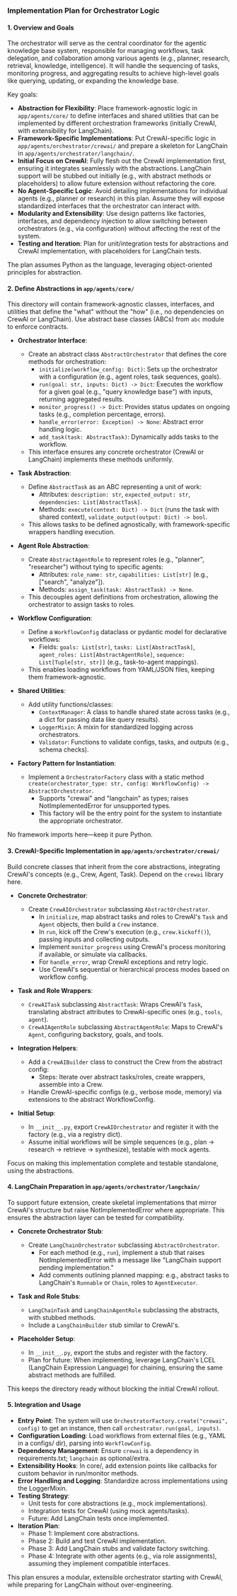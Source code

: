 ### Implementation Plan for Orchestrator Logic

#### 1. Overview and Goals

The orchestrator will serve as the central coordinator for the agentic knowledge base system, responsible for managing workflows, task delegation, and collaboration among various agents (e.g., planner, research,
retrieval, knowledge, intelligence). It will handle the sequencing of tasks, monitoring progress, and aggregating results to achieve high-level goals like querying, updating, or expanding the knowledge base.

Key goals:

- **Abstraction for Flexibility**: Place framework-agnostic logic in `app/agents/core/` to define interfaces and shared utilities that can be implemented by different orchestration frameworks (initially CrewAI, with
  extensibility for LangChain).
- **Framework-Specific Implementations**: Put CrewAI-specific logic in `app/agents/orchestrator/crewai/` and prepare a skeleton for LangChain in `app/agents/orchestrator/langchain/`.
- **Initial Focus on CrewAI**: Fully flesh out the CrewAI implementation first, ensuring it integrates seamlessly with the abstractions. LangChain support will be stubbed out initially (e.g., with abstract methods or
  placeholders) to allow future extension without refactoring the core.
- **No Agent-Specific Logic**: Avoid detailing implementations for individual agents (e.g., planner or research) in this plan. Assume they will expose standardized interfaces that the orchestrator can interact with.
- **Modularity and Extensibility**: Use design patterns like factories, interfaces, and dependency injection to allow switching between orchestrators (e.g., via configuration) without affecting the rest of the system.
- **Testing and Iteration**: Plan for unit/integration tests for abstractions and CrewAI implementation, with placeholders for LangChain tests.

The plan assumes Python as the language, leveraging object-oriented principles for abstraction.

#### 2. Define Abstractions in `app/agents/core/`

This directory will contain framework-agnostic classes, interfaces, and utilities that define the "what" without the "how" (i.e., no dependencies on CrewAI or LangChain). Use abstract base classes (ABCs) from `abc`
module to enforce contracts.

- **Orchestrator Interface**:
    - Create an abstract class `AbstractOrchestrator` that defines the core methods for orchestration:
        - `initialize(workflow_config: Dict)`: Sets up the orchestrator with a configuration (e.g., agent roles, task sequences, goals).
        - `run(goal: str, inputs: Dict) -> Dict`: Executes the workflow for a given goal (e.g., "query knowledge base") with inputs, returning aggregated results.
        - `monitor_progress() -> Dict`: Provides status updates on ongoing tasks (e.g., completion percentage, errors).
        - `handle_error(error: Exception) -> None`: Abstract error handling logic.
        - `add_task(task: AbstractTask)`: Dynamically adds tasks to the workflow.
    - This interface ensures any concrete orchestrator (CrewAI or LangChain) implements these methods uniformly.

- **Task Abstraction**:
    - Define `AbstractTask` as an ABC representing a unit of work:
        - Attributes: `description: str`, `expected_output: str`, `dependencies: List[AbstractTask]`.
        - Methods: `execute(context: Dict) -> Dict` (runs the task with shared context), `validate_output(output: Dict) -> bool`.
    - This allows tasks to be defined agnostically, with framework-specific wrappers handling execution.

- **Agent Role Abstraction**:
    - Create `AbstractAgentRole` to represent roles (e.g., "planner", "researcher") without tying to specific agents:
        - Attributes: `role_name: str`, `capabilities: List[str]` (e.g., ["search", "analyze"]).
        - Methods: `assign_task(task: AbstractTask) -> None`.
    - This decouples agent definitions from orchestration, allowing the orchestrator to assign tasks to roles.

- **Workflow Configuration**:
    - Define a `WorkflowConfig` dataclass or pydantic model for declarative workflows:
        - Fields: `goals: List[str]`, `tasks: List[AbstractTask]`, `agent_roles: List[AbstractAgentRole]`, `sequence: List[Tuple[str, str]]` (e.g., task-to-agent mappings).
    - This enables loading workflows from YAML/JSON files, keeping them framework-agnostic.

- **Shared Utilities**:
    - Add utility functions/classes:
        - `ContextManager`: A class to handle shared state across tasks (e.g., a dict for passing data like query results).
        - `LoggerMixin`: A mixin for standardized logging across orchestrators.
        - `Validator`: Functions to validate configs, tasks, and outputs (e.g., schema checks).

- **Factory Pattern for Instantiation**:
    - Implement a `OrchestratorFactory` class with a static method `create(orchestrator_type: str, config: WorkflowConfig) -> AbstractOrchestrator`.
        - Supports "crewai" and "langchain" as types; raises NotImplementedError for unsupported types.
        - This factory will be the entry point for the system to instantiate the appropriate orchestrator.

No framework imports here—keep it pure Python.

#### 3. CrewAI-Specific Implementation in `app/agents/orchestrator/crewai/`

Build concrete classes that inherit from the core abstractions, integrating CrewAI's concepts (e.g., Crew, Agent, Task). Depend on the `crewai` library here.

- **Concrete Orchestrator**:
    - Create `CrewAIOrchestrator` subclassing `AbstractOrchestrator`.
        - In `initialize`, map abstract tasks and roles to CrewAI's `Task` and `Agent` objects, then build a `Crew` instance.
        - In `run`, kick off the Crew's execution (e.g., `crew.kickoff()`), passing inputs and collecting outputs.
        - Implement `monitor_progress` using CrewAI's process monitoring if available, or simulate via callbacks.
        - For `handle_error`, wrap CrewAI exceptions and retry logic.
        - Use CrewAI's sequential or hierarchical process modes based on workflow config.

- **Task and Role Wrappers**:
    - `CrewAITask` subclassing `AbstractTask`: Wraps CrewAI's `Task`, translating abstract attributes to CrewAI-specific ones (e.g., `tools`, `agent`).
    - `CrewAIAgentRole` subclassing `AbstractAgentRole`: Maps to CrewAI's `Agent`, configuring backstory, goals, and tools.

- **Integration Helpers**:
    - Add a `CrewAIBuilder` class to construct the Crew from the abstract config:
        - Steps: Iterate over abstract tasks/roles, create wrappers, assemble into a Crew.
    - Handle CrewAI-specific configs (e.g., verbose mode, memory) via extensions to the abstract WorkflowConfig.

- **Initial Setup**:
    - In `__init__.py`, export `CrewAIOrchestrator` and register it with the factory (e.g., via a registry dict).
    - Assume initial workflows will be simple sequences (e.g., plan -> research -> retrieve -> synthesize), testable with mock agents.

Focus on making this implementation complete and testable standalone, using the abstractions.

#### 4. LangChain Preparation in `app/agents/orchestrator/langchain/`

To support future extension, create skeletal implementations that mirror CrewAI's structure but raise NotImplementedError where appropriate. This ensures the abstraction layer can be tested for compatibility.

- **Concrete Orchestrator Stub**:
    - Create `LangChainOrchestrator` subclassing `AbstractOrchestrator`.
        - For each method (e.g., `run`), implement a stub that raises NotImplementedError with a message like "LangChain support pending implementation."
        - Add comments outlining planned mapping: e.g., abstract tasks to LangChain's `Runnable` or `Chain`, roles to `AgentExecutor`.

- **Task and Role Stubs**:
    - `LangChainTask` and `LangChainAgentRole` subclassing the abstracts, with stubbed methods.
    - Include a `LangChainBuilder` stub similar to CrewAI's.

- **Placeholder Setup**:
    - In `__init__.py`, export the stubs and register with the factory.
    - Plan for future: When implementing, leverage LangChain's LCEL (LangChain Expression Language) for chaining, ensuring the same abstract methods are fulfilled.

This keeps the directory ready without blocking the initial CrewAI rollout.

#### 5. Integration and Usage

- **Entry Point**: The system will use `OrchestratorFactory.create("crewai", config)` to get an instance, then call `orchestrator.run(goal, inputs)`.
- **Configuration Loading**: Load workflows from external files (e.g., YAML in a configs/ dir), parsing into `WorkflowConfig`.
- **Dependency Management**: Ensure `crewai` is a dependency in requirements.txt; `langchain` as optional/extra.
- **Extensibility Hooks**: In core/, add extension points like callbacks for custom behavior in run/monitor methods.
- **Error Handling and Logging**: Standardize across implementations using the LoggerMixin.
- **Testing Strategy**:
    - Unit tests for core abstractions (e.g., mock implementations).
    - Integration tests for CrewAI (using mock agents/tasks).
    - Future: Add LangChain tests once implemented.
- **Iteration Plan**:
    - Phase 1: Implement core abstractions.
    - Phase 2: Build and test CrewAI implementation.
    - Phase 3: Add LangChain stubs and validate factory switching.
    - Phase 4: Integrate with other agents (e.g., via role assignments), assuming they implement compatible interfaces.

This plan ensures a modular, extensible orchestrator starting with CrewAI, while preparing for LangChain without over-engineering.
